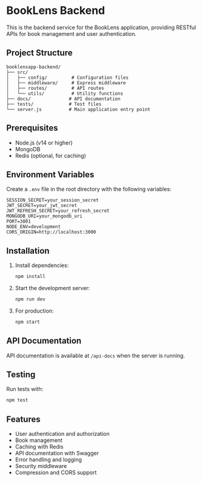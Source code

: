 # BookLens Backend

This is the backend service for the BookLens application, providing RESTful APIs for book management and user authentication.

## Project Structure

```
booklensapp-backend/
├── src/
│   ├── config/         # Configuration files
│   ├── middleware/     # Express middleware
│   ├── routes/         # API routes
│   └── utils/          # Utility functions
├── docs/              # API documentation
├── tests/             # Test files
└── server.js          # Main application entry point
```

## Prerequisites

- Node.js (v14 or higher)
- MongoDB
- Redis (optional, for caching)

## Environment Variables

Create a `.env` file in the root directory with the following variables:

```
SESSION_SECRET=your_session_secret
JWT_SECRET=your_jwt_secret
JWT_REFRESH_SECRET=your_refresh_secret
MONGODB_URI=your_mongodb_uri
PORT=3001
NODE_ENV=development
CORS_ORIGIN=http://localhost:3000
```

## Installation

1. Install dependencies:

   ```bash
   npm install
   ```

2. Start the development server:

   ```bash
   npm run dev
   ```

3. For production:
   ```bash
   npm start
   ```

## API Documentation

API documentation is available at `/api-docs` when the server is running.

## Testing

Run tests with:

```bash
npm test
```

## Features

- User authentication and authorization
- Book management
- Caching with Redis
- API documentation with Swagger
- Error handling and logging
- Security middleware
- Compression and CORS support
